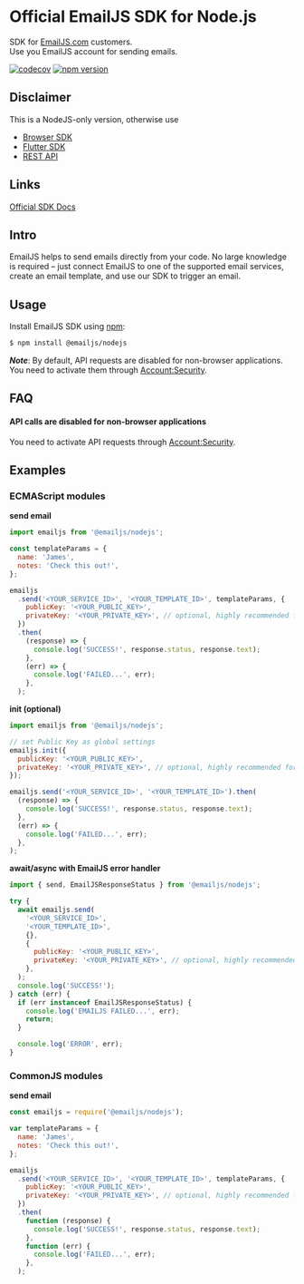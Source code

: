 # Official EmailJS SDK for Node.js

SDK for [EmailJS.com](https://www.emailjs.com) customers.
\
Use you EmailJS account for sending emails.

[![codecov](https://codecov.io/gh/emailjs-com/emailjs-nodejs/branch/main/graph/badge.svg)](https://codecov.io/gh/emailjs-com/emailjs-nodejs)
[![npm version](https://img.shields.io/npm/v/@emailjs/nodejs.svg)](https://www.npmjs.com/package/@emailjs/nodejs)

## Disclaimer

This is a NodeJS-only version, otherwise use
- [Browser SDK](https://www.npmjs.com/package/@emailjs/browser)
- [Flutter SDK](https://pub.dev/packages/emailjs)
- [REST API](https://www.emailjs.com/docs/rest-api/send/)

## Links

[Official SDK Docs](https://www.emailjs.com/docs)

## Intro

EmailJS helps to send emails directly from your code.
No large knowledge is required – just connect EmailJS to one of the supported
email services, create an email template, and use our SDK
to trigger an email.

## Usage

Install EmailJS SDK using [npm](https://www.npmjs.com/):

```bash
$ npm install @emailjs/nodejs
```

***Note***: By default, API requests are disabled for non-browser applications.
You need to activate them through [Account:Security](https://dashboard.emailjs.com/admin/account/security).

## FAQ

#### API calls are disabled for non-browser applications
You need to activate API requests
through [Account:Security](https://dashboard.emailjs.com/admin/account/security).

## Examples

### ECMAScript modules

**send email**

```js
import emailjs from '@emailjs/nodejs';

const templateParams = {
  name: 'James',
  notes: 'Check this out!',
};

emailjs
  .send('<YOUR_SERVICE_ID>', '<YOUR_TEMPLATE_ID>', templateParams, {
    publicKey: '<YOUR_PUBLIC_KEY>',
    privateKey: '<YOUR_PRIVATE_KEY>', // optional, highly recommended for security reasons
  })
  .then(
    (response) => {
      console.log('SUCCESS!', response.status, response.text);
    },
    (err) => {
      console.log('FAILED...', err);
    },
  );
```

**init (optional)**

```js
import emailjs from '@emailjs/nodejs';

// set Public Key as global settings
emailjs.init({
  publicKey: '<YOUR_PUBLIC_KEY>',
  privateKey: '<YOUR_PRIVATE_KEY>', // optional, highly recommended for security reasons
});

emailjs.send('<YOUR_SERVICE_ID>', '<YOUR_TEMPLATE_ID>').then(
  (response) => {
    console.log('SUCCESS!', response.status, response.text);
  },
  (err) => {
    console.log('FAILED...', err);
  },
);
```

**await/async with EmailJS error handler**

```js
import { send, EmailJSResponseStatus } from '@emailjs/nodejs';

try {
  await emailjs.send(
    '<YOUR_SERVICE_ID>',
    '<YOUR_TEMPLATE_ID>',
    {},
    {
      publicKey: '<YOUR_PUBLIC_KEY>',
      privateKey: '<YOUR_PRIVATE_KEY>', // optional, highly recommended for security reasons
    },
  );
  console.log('SUCCESS!');
} catch (err) {
  if (err instanceof EmailJSResponseStatus) {
    console.log('EMAILJS FAILED...', err);
    return;
  }

  console.log('ERROR', err);
}
```

### CommonJS modules

**send email**

```js
const emailjs = require('@emailjs/nodejs');

var templateParams = {
  name: 'James',
  notes: 'Check this out!',
};

emailjs
  .send('<YOUR_SERVICE_ID>', '<YOUR_TEMPLATE_ID>', templateParams, {
    publicKey: '<YOUR_PUBLIC_KEY>',
    privateKey: '<YOUR_PRIVATE_KEY>', // optional, highly recommended for security reasons
  })
  .then(
    function (response) {
      console.log('SUCCESS!', response.status, response.text);
    },
    function (err) {
      console.log('FAILED...', err);
    },
  );
```
